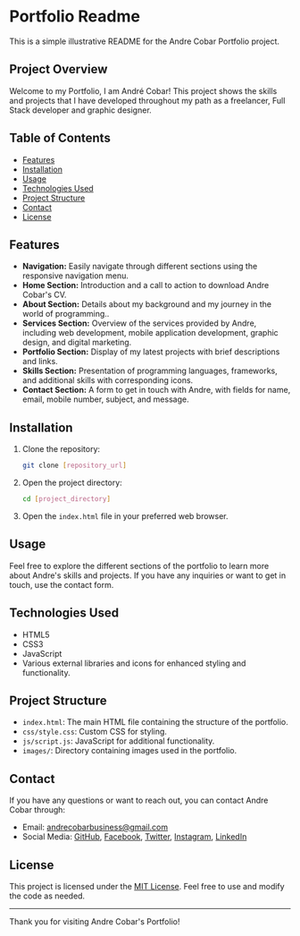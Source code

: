 # Portfolio Readme

This is a simple illustrative README for the Andre Cobar Portfolio project.

## Project Overview

Welcome to my Portfolio, I am André Cobar! This project shows the skills and projects that I have developed throughout my path as a freelancer, Full Stack developer and graphic designer.

## Table of Contents

- [Features](#features)
- [Installation](#installation)
- [Usage](#usage)
- [Technologies Used](#technologies-used)
- [Project Structure](#project-structure)
- [Contact](#contact)
- [License](#license)

## Features

- **Navigation:** Easily navigate through different sections using the responsive navigation menu.
- **Home Section:** Introduction and a call to action to download Andre Cobar's CV.
- **About Section:** Details about my background and my journey in the world of programming..
- **Services Section:** Overview of the services provided by Andre, including web development, mobile application development, graphic design, and digital marketing.
- **Portfolio Section:** Display of my latest projects with brief descriptions and links.
- **Skills Section:** Presentation of programming languages, frameworks, and additional skills with corresponding icons.
- **Contact Section:** A form to get in touch with Andre, with fields for name, email, mobile number, subject, and message.

## Installation

1. Clone the repository:

    ```bash
    git clone [repository_url]
    ```

2. Open the project directory:

    ```bash
    cd [project_directory]
    ```

3. Open the `index.html` file in your preferred web browser.

## Usage

Feel free to explore the different sections of the portfolio to learn more about Andre's skills and projects. If you have any inquiries or want to get in touch, use the contact form.

## Technologies Used

- HTML5
- CSS3
- JavaScript
- Various external libraries and icons for enhanced styling and functionality.

## Project Structure

- `index.html`: The main HTML file containing the structure of the portfolio.
- `css/style.css`: Custom CSS for styling.
- `js/script.js`: JavaScript for additional functionality.
- `images/`: Directory containing images used in the portfolio.

## Contact

If you have any questions or want to reach out, you can contact Andre Cobar through:

- Email: [andrecobarbusiness@gmail.com](mailto:andrecobarbusiness@gmail.com)
- Social Media: [GitHub](https://github.com/Andrecobar), [Facebook](https://facebook.com/nestorandrecobarfigueroa), [Twitter](https://twitter.com/Andrecobarf), [Instagram](https://instagram.com/andrew_cob), [LinkedIn](https://gt.linkedin.com/in/andre-cobar-2a1615235)

## License

This project is licensed under the [MIT License](LICENSE). Feel free to use and modify the code as needed.

---

Thank you for visiting Andre Cobar's Portfolio!
